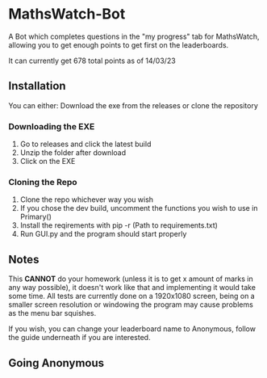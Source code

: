 # MathsWatch-Bot
A Bot which completes questions in the "my progress" tab for MathsWatch, allowing you to get enough points to get first on the leaderboards.

It can currently get 678 total points as of 14/03/23

## Installation
You can either:
Download the exe from the releases
or clone the repository

### Downloading the EXE
1. Go to releases and click the latest build
2. Unzip the folder after download
3. Click on the EXE

### Cloning the Repo
1. Clone the repo whichever way you wish
2. If you chose the dev build, uncomment the functions you wish to use in Primary()
3. Install the reqirements with pip -r (Path to requirements.txt)
4. Run GUI.py and the program should start properly

## Notes
This **CANNOT** do your homework (unless it is to get x amount of marks in any way possible), it doesn't work like that and implementing it would take some time.
All tests are currently done on a 1920x1080 screen, being on a smaller screen resolution or windowing the program may cause problems as the menu bar squishes.

If you wish, you can change your leaderboard name to Anonymous, follow the guide underneath if you are interested.

## Going Anonymous

